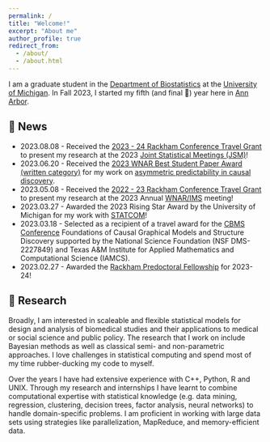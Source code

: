 ```yaml
---
permalink: /
title: "Welcome!"
excerpt: "About me"
author_profile: true
redirect_from: 
  - /about/
  - /about.html
---
```


I am a graduate student in the [Department of Biostatistics](https://sph.umich.edu/biostat/) at the [University of Michigan](https://umich.edu/). In Fall 2023, I started my fifth (and final 🤞) year here in [Ann Arbor](https://www.annarbor.org).

## 📣 News
- 2023.08.08 - Received the [2023 - 24 Rackham Conference Travel Grant](https://rackham.umich.edu/funding/funding-types/rackham-conference-travel-grant/) to present my research at the 2023  [Joint Statistical Meetings (JSM)](https://ww2.amstat.org/meetings/jsm/2023/)!
- 2023.06.20 - Received the [2023 WNAR Best Student Paper Award (written category)](https://wnarofibs.wildapricot.org/news/13228087) for my work on [asymmetric predictability in causal discovery](https://arxiv.org/abs/2210.14455).
- 2023.05.08 - Received the [2022 - 23 Rackham Conference Travel Grant](https://rackham.umich.edu/funding/funding-types/rackham-conference-travel-grant/) to present my research at the 2023 Annual [WNAR/IMS](https://www.wnar.org/event-5048851) meeting!
- 2023.03.27 - Awarded the 2023 Rising Star Award by the University of Michigan for my work with [STATCOM](https://sph.umich.edu/biostat/statcom/)!  
- 2023.03.18 - Selected as a recipient of a travel award for the [CBMS Conference](https://web.stat.tamu.edu/~yni/cbms/)  Foundations of Causal Graphical Models and Structure Discovery supported by the National Science Foundation (NSF DMS-2227849) and Texas A&M Institute for Applied Mathematics and Computational Science (IAMCS). 
- 2023.02.27 - Awarded the [Rackham Predoctoral Fellowship](https://rackham.umich.edu/funding/funding-types/rackham-predoctoral-fellowship-program/) for 2023-24! 

## 📖 Research

Broadly, I am interested in scaleable and flexible statistical models for design and analysis of biomedical studies and their applications to medical or social science and public policy. The research that I work on include Bayesian methods as well as classical semi- and non-parametric approaches. I love challenges in statistical computing and spend most of my time rubber-ducking my code to myself.

Over the years I have had extensive experience with C++, Python, R and UNIX. Through my research and internships I have learnt to combine computational expertise with statistical knowledge (e.g. data mining, regression, clustering, decision trees, factor analysis, neural networks) to handle domain-specific problems. I am proficient in working with large data sets using strategies like parallelization, MapReduce, and memory-efficient data.
